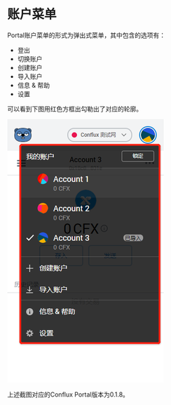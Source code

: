 # 账户菜单

Portal账户菜单的形式为弹出式菜单，其中包含的选项有：
 - 登出
 - 切换账户
 - 创建账户
 - 导入账户
 - 信息 & 帮助
 - 设置
 
 可以看到下图用红色方框出勾勒出了对应的轮廓。

 ![账户菜单截图](./Screen_shot.png) 
 
 上述截图对应的Conflux Portal版本为0.1.8。
 
   


